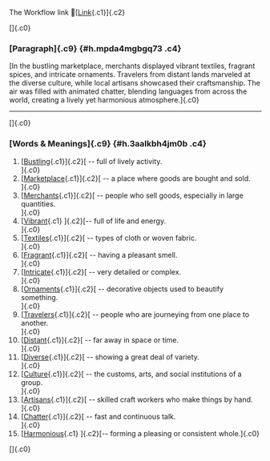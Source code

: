 The Workflow link
👏[[Link](https://www.google.com/url?q=http://www.google.com&sa=D&source=editors&ust=1760383753675796&usg=AOvVaw0erL2QtaZC7lyekxqh4P89){.c1}]{.c2}

[]{.c0}

### [Paragraph]{.c9} {#h.mpda4mgbgq73 .c4}

[In the bustling marketplace, merchants displayed vibrant textiles,
fragrant spices, and intricate ornaments. Travelers from distant lands
marveled at the diverse culture, while local artisans showcased their
craftsmanship. The air was filled with animated chatter, blending
languages from across the world, creating a lively yet harmonious
atmosphere.]{.c0}

------------------------------------------------------------------------

[]{.c0}

### [Words & Meanings]{.c9} {#h.3aalkbh4jm0b .c4}

1.  [[Bustling](https://www.google.com/url?q=http://www.google.com&sa=D&source=editors&ust=1760383753676690&usg=AOvVaw0PV_ndIY_Hh14Zu8vVaiMJ){.c1}]{.c2}[ --
    full of lively activity.\
    ]{.c0}
2.  [[Marketplace](https://www.google.com/url?q=http://www.google.com&sa=D&source=editors&ust=1760383753676843&usg=AOvVaw16R-YR6H6jFwLmrFlKkaRs){.c1}]{.c2}[ --
    a place where goods are bought and sold.\
    ]{.c0}
3.  [[Merchants](https://www.google.com/url?q=http://www.google.com&sa=D&source=editors&ust=1760383753677019&usg=AOvVaw2jqRA5NV3VXWkIFoF_oL95){.c1}]{.c2}[ --
    people who sell goods, especially in large quantities.\
    ]{.c0}
4.  [[Vibrant](https://www.google.com/url?q=http://www.google.com&sa=D&source=editors&ust=1760383753677241&usg=AOvVaw0jJZ2p4NfjAvf27ynRx_0v){.c1}
    ]{.c2}[-- full of life and energy.\
    ]{.c0}
5.  [[Textiles](https://www.google.com/url?q=http://www.google.com&sa=D&source=editors&ust=1760383753677400&usg=AOvVaw3YD27zGAMA7hks_uuaIWD7){.c1}]{.c2}[ --
    types of cloth or woven fabric.\
    ]{.c0}
6.  [[Fragrant](https://www.google.com/url?q=http://www.google.com&sa=D&source=editors&ust=1760383753677566&usg=AOvVaw2KiHzYHHsIEc0TOpfwXFFt){.c1}]{.c2}[ --
    having a pleasant smell.\
    ]{.c0}
7.  [[Intricate](https://www.google.com/url?q=http://www.google.com&sa=D&source=editors&ust=1760383753677708&usg=AOvVaw13OLbhUdUFcx_VqIlYjy38){.c1}]{.c2}[ --
    very detailed or complex.\
    ]{.c0}
8.  [[Ornaments](https://www.google.com/url?q=http://www.google.com&sa=D&source=editors&ust=1760383753677843&usg=AOvVaw2zuro9Is8xpTqyTtO7DAh6){.c1}]{.c2}[ --
    decorative objects used to beautify something.\
    ]{.c0}
9.  [[Travelers](https://www.google.com/url?q=http://www.google.com&sa=D&source=editors&ust=1760383753677966&usg=AOvVaw11nolZ2WaHIpflu03HKFSF){.c1}]{.c2}[ --
    people who are journeying from one place to another.\
    ]{.c0}
10. [[Distant](https://www.google.com/url?q=http://www.google.com&sa=D&source=editors&ust=1760383753678095&usg=AOvVaw1AJOVKWePt_I-xYa6k7z1m){.c1}]{.c2}[ --
    far away in space or time.\
    ]{.c0}
11. [[Diverse](https://www.google.com/url?q=http://www.google.com&sa=D&source=editors&ust=1760383753678252&usg=AOvVaw0sEfqPmYTJC2MMmsux4mnW){.c1}]{.c2}[ --
    showing a great deal of variety.\
    ]{.c0}
12. [[Culture](https://www.google.com/url?q=http://www.google.com&sa=D&source=editors&ust=1760383753678366&usg=AOvVaw1xh5Ovh2deniX1vI8rotRJ){.c1}]{.c2}[ --
    the customs, arts, and social institutions of a group.\
    ]{.c0}
13. [[Artisans](https://www.google.com/url?q=http://www.google.com&sa=D&source=editors&ust=1760383753678492&usg=AOvVaw2dCV4lJ8dKK2e1sEI0LovK){.c1}]{.c2}[ --
    skilled craft workers who make things by hand.\
    ]{.c0}
14. [[Chatter](https://www.google.com/url?q=http://www.google.com&sa=D&source=editors&ust=1760383753678644&usg=AOvVaw3rQbDYUxCq9dh6NLs_WUME){.c1}]{.c2}[ --
    fast and continuous talk.\
    ]{.c0}
15. [[Harmonious](https://www.google.com/url?q=http://www.google.com&sa=D&source=editors&ust=1760383753678836&usg=AOvVaw0ZPFycIvbJdo05fAunTW0b){.c1}
    ]{.c2}[-- forming a pleasing or consistent whole.]{.c0}

[]{.c0}
